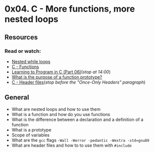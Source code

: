 # 0x04. C - More functions, more nested loops
## Resources
### Read or watch:
* [Nested while loops](https://m.youtube.com/watch?v=Z3iGeQ1gIss&t=8s)
* [C - Functions](https://www.tutorialspoint.com/cprogramming/c_functions.htm)
* [Learning to Program in C (Part 06)](https://m.youtube.com/watch?v=qMlnFwYdqIw&t=2s)(_stop at 14:00_)
* [What is the purpose of a function prototype?](https://www.geeksforgeeks.org/what-is-the-purpose-of-a-function-prototype/)
* [C - Header files](https://www.tutorialspoint.com/cprogramming/c_header_files.htm)(_stop before the "Once-Only Headers" paragraph_)
## General
* What are nested loops and how to use them
* What is a function and how do you use functions
* What is the difference between a declaration and a definition of a function
* What is a prototype
* Scope of variables
* What are the `gcc` flags `-Wall -Werror -pedantic -Wextra -std=gnu89`
* What are header files and how to to use them with `#include`

